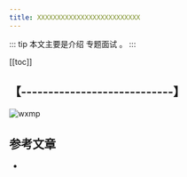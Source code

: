 ```yaml
---
title: XXXXXXXXXXXXXXXXXXXXXXXXXX
---
```


::: tip
本文主要是介绍 专题面试 。
:::

[[toc]]

## 【----------------------------】
<img class= "zoom-custom-imgs" :src="$withBase('/assets/img/ac/aibigscreen/sumcase-1.png')" alt="wxmp">


## 参考文章
* 